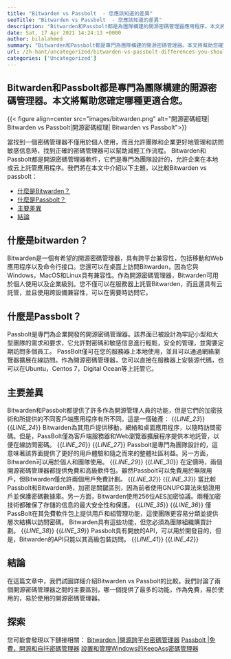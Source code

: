 ```yaml
---
title: "Bitwarden vs Passbolt  - 您應該知道的差異" 
seoTitle: "Bitwarden vs Passbolt  - 您應該知道的差異" 
description: "Bitwarden和Passbolt都是為團隊構建的開源密碼管理器應用程序。本文將幫助您確定哪種更適合您。" 
date: Sat, 17 Apr 2021 14:24:13 +0000
author: bilalahmed
summary: "Bitwarden和Passbolt都是專門為團隊構建的開源密碼管理器。本文將幫助您確定哪種更適合您。" 
url: /zh-hant/uncategorized/bitwarden-vs-passbolt-differences-you-should-know/
categories: ['Uncategorized']
---
```


## Bitwarden和Passbolt都是專門為團隊構建的開源密碼管理器。本文將幫助您確定哪種更適合您。

{{< figure align=center src="images/bitwarden.png" alt="開源密碼經理| Bitwarden vs Passbolt|開源密碼經理| Bitwarden vs Passbolt">}}

當找到一個密碼管理器不僅用於個人使用，而且允許團隊和企業更好地管理和訪問敏感信息時，找到正確的密碼管理器可以幫助減輕工作流程。 Bitwarden和Passbolt都是開源密碼管理器軟件，它們是專門為團隊設計的，允許企業在本地或云上託管應用程序。我們將在本文中介紹以下主題，以比較Bitwarden vs passbolt：
  * [什麼是Bitwarden？][1]
  * [什麼是Passbolt？][2]
  * [主要差異][3]
  * [結論][4]

## **什麼是bitwarden？** 
Bitwarden是一個有希望的開源密碼管理器，具有跨平台兼容性，包括移動和Web應用程序以及命令行接口。您還可以在桌面上訪問Bitwarden，因為它與Windows，MacOS和Linux具有兼容性。作為開源密碼管理器，Bitwarden可用於個人使用以及企業級別。您不僅可以在服務器上託管Bitwarden，而且還具有云託管，並且使用跨設備兼容性，可以在需要時訪問它。

## **什麼是Passbolt？** 
Passbolt是專門為企業開發的開源密碼管理器。該界面已被設計為牢記小型和大型團隊的需求和要求，它允許對密碼和敏感信息進行輕鬆，安全的管理，並需要定期訪問多個員工。 PassBolt僅可在您的服務器上本地使用，並且可以通過網絡瀏覽器擴展在線訪問。作為開源密碼管理器，您可以直接在服務器上安裝源代碼，也可以在Ubuntu，Centos 7，Digital Ocean等上託管它。

## **主要差異** 
Bitwarden和Passbolt都提供了許多作為開源管理人員的功能，但是它們的加密技術和所提供的不同客戶端應用程序有所不同。這是一個破產：
{{_LINE_23_}}
{{_LINE_24_}}
    Bitwarden為其用戶提供移動，網絡和桌面應用程序，以隨時訪問密碼。但是，PassBolt僅為客戶端服務器和Web瀏覽器擴展程序提供本地託管，以便在線訪問密碼。
{{_LINE_26_}}
{{_LINE_27_}}
    Passbolt是專門為團隊設計的，這意味著該界面提供了更好的用戶體驗和隨之而來的整體社區利益。另一方面，Bitwarden可以用於個人和團隊使用。
{{_LINE_29_}}
{{_LINE_30_}}
    在定價時，兩個開源密碼管理器都提供免費和高級軟件包。雖然Passbolt可以免費用於無限用戶，但Bitwarden僅允許兩個用戶免費計劃。
{{_LINE_32_}}
{{_LINE_33_}}
    當比較Passbolt和Bitwarden時，加密是關鍵區別，因為前者使用GNUPG算法來驗證用戶並保護密碼數據庫。另一方面，Bitwarden使用256位AES加密協議。兩種加密技術都確保了存儲的信息的最大安全性和保護。
{{_LINE_35_}}
{{_LINE_36_}}
    僅PassBolt在其免費軟件包上提供用戶和組管理功能，這使團隊更容易分類並提供層次結構以訪問密碼。 Bitwarden具有這些功能，但您必須為團隊組織購買計劃。
{{_LINE_38_}}
{{_LINE_39_}}
    Passbolt具有開放的API，可以用於開發目的，但是，Bitwarden的API只能以其高級包裝訪問。
{{_LINE_41_}}
{{_LINE_42_}}

## **結論** 
在這篇文章中，我們試圖詳細介紹Bitwarden vs Passbolt的比較。我們討論了兩個開源密碼管理器之間的主要區別，哪一個提供了最多的功能，作為免費，易於使用的，易於使用的開源密碼管理器。

## 探索
您可能會發現以下鏈接相關：
[Bitwarden |開源跨平台密碼管理器][5]
[Passbolt |免費，開源和自托密碼管理器][6]
[設置和管理Windows的KeepAss密碼管理器][7]



[1]: #bitwarden
[2]: #passbolt
[3]: #differences
[4]: #conclusion
[5]: https://products.containerize.com/password-management/bitwarden
[6]: https://products.containerize.com/password-management/passbolt
[7]: https://blog.containerize.com/password-management/setup-manage-keepass-password-manager-for-windows/

